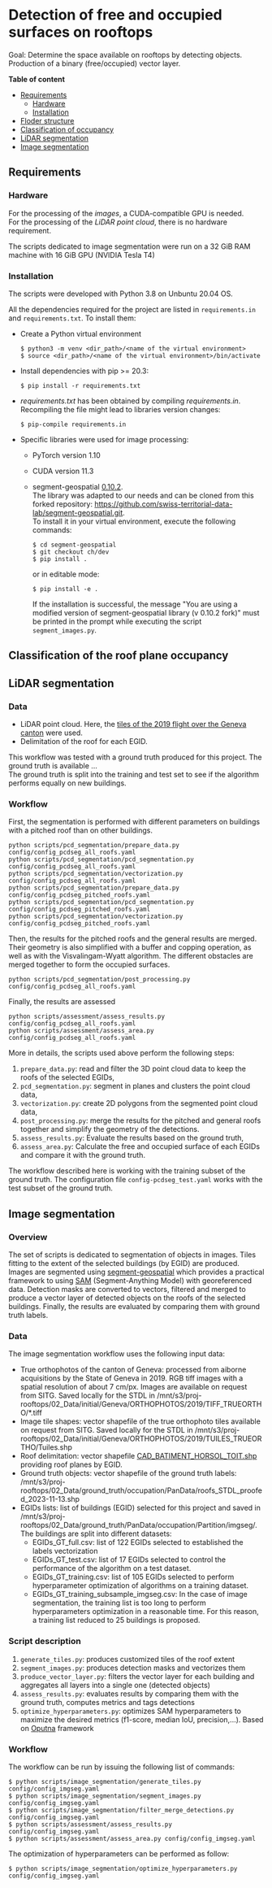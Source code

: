 # Detection of free and occupied surfaces on rooftops

Goal: Determine the space available on rooftops by detecting objects. Production of a binary (free/occupied) vector layer.

**Table of content**

- [Requirements](#requirements)
	- [Hardware](#hardware)
    - [Installation](#installation)
- [Floder structure](#folder-structure)
- [Classification of occupancy](#classification-of-the-roof-plane-occupation)
- [LiDAR segmentation](#lidar-segmentation)
- [Image segmentation](#image-segmentation)

## Requirements

### Hardware

For the processing of the *images*, a CUDA-compatible GPU is needed. <br>
For the processing of the *LiDAR point cloud*, there is no hardware requirement.

The scripts dedicated to image segmentation were run on a 32 GiB RAM machine with 16 GiB GPU (NVIDIA Tesla T4)

### Installation

The scripts were developed with Python 3.8<!-- 3.10 actually for the pcdseg --> on Unbuntu 20.04 OS.

All the dependencies required for the project are listed in `requirements.in` and `requirements.txt`. To install them:

- Create a Python virtual environment

    ```
    $ python3 -m venv <dir_path>/<name of the virtual environment>
    $ source <dir_path>/<name of the virtual environment>/bin/activate
    ```

- Install dependencies with pip >= 20.3:

    ```
    $ pip install -r requirements.txt
    ```

- _requirements.txt_ has been obtained by compiling _requirements.in_. Recompiling the file might lead to libraries version changes:

    ```
    $ pip-compile requirements.in
    ```

- Specific libraries were used for image processing:
    - PyTorch version 1.10
    - CUDA version 11.3
    - segment-geospatial [0.10.2](https://github.com/opengeos/segment-geospatial/releases/tag/v0.10.2). <br>
    The library was adapted to our needs and can be cloned from this forked repository: https://github.com/swiss-territorial-data-lab/segment-geospatial.git. <br> To install it in your virtual environment, execute the following commands:

        ```
        $ cd segment-geospatial
        $ git checkout ch/dev
        $ pip install .
        ```

        or in editable mode:

        ```
        $ pip install -e .
        ```

        If the installation is successful, the message "You are using a modified version of segment-geospatial library (v 0.10.2 fork)" must be printed in the prompt while executing the script `segment_images.py`.  


## Classification of the roof plane occupancy

## LiDAR segmentation

### Data

- LiDAR point cloud. Here, the [tiles of the 2019 flight over the Geneva canton](https://ge.ch/sitggeoportal1/apps/webappviewer/index.html?id=311e4a8ae2724f9698c9bcfb6ab45c56) were used.
- Delimitation of the roof for each EGID.

This workflow was tested with a ground truth produced for this project. The ground truth is available ... <br>
The ground truth is split into the training and test set to see if the algorithm performs equally on new buildings.

### Workflow

First, the segmentation is performed with different parameters on buildings with a pitched roof than on other buildings.

```
python scripts/pcd_segmentation/prepare_data.py config/config_pcdseg_all_roofs.yaml
python scripts/pcd_segmentation/pcd_segmentation.py config/config_pcdseg_all_roofs.yaml
python scripts/pcd_segmentation/vectorization.py config/config_pcdseg_all_roofs.yaml
python scripts/pcd_segmentation/prepare_data.py config/config_pcdseg_pitched_roofs.yaml
python scripts/pcd_segmentation/pcd_segmentation.py config/config_pcdseg_pitched_roofs.yaml
python scripts/pcd_segmentation/vectorization.py config/config_pcdseg_pitched_roofs.yaml
```

Then, the results for the pitched roofs and the general results are merged. Their geometry is also simplified with a buffer and copping operation, as well as with the Visvalingam-Wyatt algorithm. The different obstacles are merged together to form the occupied surfaces.

```
python scripts/pcd_segmentation/post_processing.py config/config_pcdseg_all_roofs.yaml
```

Finally, the results are assessed

```
python scripts/assessment/assess_results.py config/config_pcdseg_all_roofs.yaml
python scripts/assessment/assess_area.py config/config_pcdseg_all_roofs.yaml
```

More in details, the scripts used above perform the following steps:
1. `prepare_data.py`: read and filter the 3D point cloud data to keep the roofs of the selected EGIDs,
2. `pcd_segmentation.py`: segment in planes and clusters the point cloud data,
3. `vectorization.py`: create 2D polygons from the segmented point cloud data,
7. `post_processing.py`: merge the results for the pitched and general roofs together and simplify the geometry of the detections.
5. `assess_results.py`: Evaluate the results based on the ground truth,
6. `assess_area.py`: Calculate the free and occupied surface of each EGIDs and compare it with the ground truth.

The workflow described here is working with the training subset of the ground truth. The configuration file `config-pcdseg_test.yaml` works with the test subset of the ground truth.

## Image segmentation

### Overview
The set of scripts is dedicated to segmentation of objects in images. Tiles fitting to the extent of the selected buildings (by EGID) are produced. Images are segmented using [segment-geospatial](https://github.com/opengeos/segment-geospatial) which provides a practical framework to using [SAM](https://github.com/facebookresearch/segment-anything) (Segment-Anything Model) with georeferenced data. Detection masks are converted to vectors, filtered and merged to produce a vector layer of detected objects on the roofs of the selected buildings. Finally, the results are evaluated by comparing them with ground truth labels. 

### Data

The image segmentation workflow uses the following input data:

- True orthophotos of the canton of Geneva: processed from aiborne acquisitions by the State of Geneva in 2019. RGB tiff images with a spatial resolution of about 7 cm/px. Images are available on request from SITG. Saved locally for the STDL in /mnt/s3/proj-rooftops/02_Data/initial/Geneva/ORTHOPHOTOS/2019/TIFF_TRUEORTHO/*.tiff
- Image tile shapes: vector shapefile of the true orthophoto tiles available on request from SITG. Saved locally for the STDL in /mnt/s3/proj-rooftops/02_Data/initial/Geneva/ORTHOPHOTOS/2019/TUILES_TRUEORTHO/Tuiles.shp
- Roof delimitation: vector shapefile [CAD_BATIMENT_HORSOL_TOIT.shp](https://ge.ch/sitg/sitg_catalog/sitg_donnees?keyword=&geodataid=0635&topic=tous&service=tous&datatype=tous&distribution=tous&sort=auto) providing roof planes by EGID. 
- Ground truth objects: vector shapefile of the ground truth labels: /mnt/s3/proj-rooftops/02_Data/ground_truth/occupation/PanData/roofs_STDL_proofed_2023-11-13.shp
- EGIDs lists: list of buildings (EGID) selected for this project and saved in /mnt/s3/proj-rooftops/02_Data/ground_truth/PanData/occupation/Partition/imgseg/. The buildings are split into different datasets:
    - EGIDs_GT_full.csv: list of 122 EGIDs selected to established the labels vectorization
    - EGIDs_GT_test.csv: list of 17 EGIDs selected to control the performance of the algorithm on a test dataset.
    - EGIDs_GT_training.csv: list of 105 EGIDs selected to perform hyperparameter optimization of algorithms on a training dataset. 
    - EGIDs_GT_training_subsample_imgseg.csv: In the case of image segmentation, the training list is too long to perform hyperparameters optimization in a reasonable time. For this reason, a training list reduced to 25 buildings is proposed. 

### Script description

1. `generate_tiles.py`: produces customized tiles of the roof extent
2. `segment_images.py`: produces detection masks and vectorizes them
3. `produce_vector_layer.py`: filters the vector layer for each building and aggregates all layers into a single one (detected objects)
4. `assess_results.py`: evaluates results by comparing them with the ground truth, computes metrics and tags detections
5. `optimize_hyperparameters.py`: optimizes SAM hyperparameters to maximize the desired metrics (f1-score, median IoU, precision,...). Based on [Oputna](https://optuna.org/) framework

### Workflow

The workflow can be run by issuing the following list of commands:

```
$ python scripts/image_segmentation/generate_tiles.py config/config_imgseg.yaml
$ python scripts/image_segmentation/segment_images.py config/config_imgseg.yaml
$ python scripts/image_segmentation/filter_merge_detections.py config/config_imgseg.yaml
$ python scripts/assessment/assess_results.py config/config_imgseg.yaml
$ python scripts/assessment/assess_area.py config/config_imgseg.yaml
```

The optimization of hyperparameters can be performed as follow:

```
$ python scripts/image_segmentation/optimize_hyperparameters.py config/config_imgseg.yaml
```